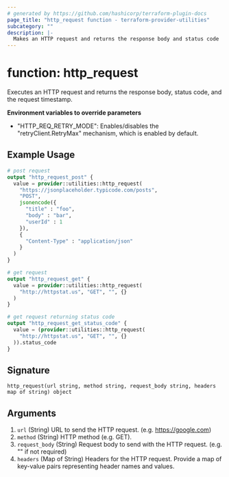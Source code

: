 ```yaml
---
# generated by https://github.com/hashicorp/terraform-plugin-docs
page_title: "http_request function - terraform-provider-utilities"
subcategory: ""
description: |-
  Makes an HTTP request and returns the response body and status code
---
```


# function: http_request

Executes an HTTP request and returns the response body, status code, and the request timestamp.

**Environment variables to override parameters**

- "HTTP_REQ_RETRY_MODE": Enables/disables the "retryClient.RetryMax" mechanism, which is enabled by default.

## Example Usage

```terraform
# post request
output "http_request_post" {
  value = provider::utilities::http_request(
    "https://jsonplaceholder.typicode.com/posts",
    "POST",
    jsonencode({
      "title" : "foo",
      "body" : "bar",
      "userId" : 1
    }),
    {
      "Content-Type" : "application/json"
    }
  )
}

# get request
output "http_request_get" {
  value = provider::utilities::http_request(
    "http://httpstat.us", "GET", "", {}
  )
}

# get request returning status code
output "http_request_get_status_code" {
  value = (provider::utilities::http_request(
    "http://httpstat.us", "GET", "", {}
  )).status_code
}
```

## Signature

<!-- signature generated by tfplugindocs -->
```text
http_request(url string, method string, request_body string, headers map of string) object
```

## Arguments

<!-- arguments generated by tfplugindocs -->
1. `url` (String) URL to send the HTTP request. (e.g. https://google.com)
1. `method` (String) HTTP method (e.g. GET).
1. `request_body` (String) Request body to send with the HTTP request. (e.g. "" if not required)
1. `headers` (Map of String) Headers for the HTTP request. Provide a map of key-value pairs representing header names and values.

